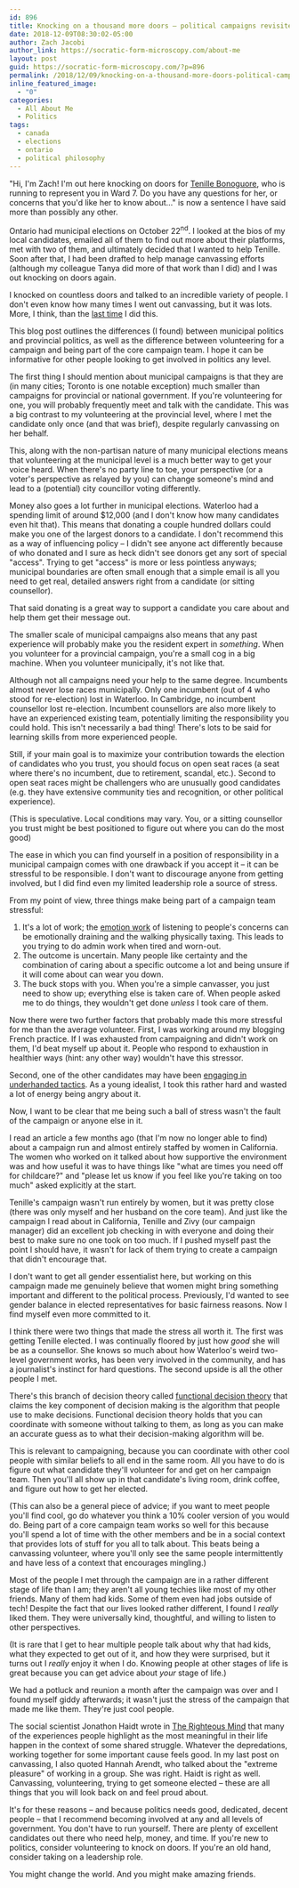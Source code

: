 ```yaml
---
id: 896
title: Knocking on a thousand more doors – political campaigns revisited
date: 2018-12-09T08:30:02-05:00
author: Zach Jacobi
author_link: https://socratic-form-microscopy.com/about-me
layout: post
guid: https://socratic-form-microscopy.com/?p=896
permalink: /2018/12/09/knocking-on-a-thousand-more-doors-political-campaigns-revisited/
inline_featured_image:
  - "0"
categories:
  - All About Me
  - Politics
tags:
  - canada
  - elections
  - ontario
  - political philosophy
---
```


"Hi, I'm Zach! I'm out here knocking on doors for <a href="https://www.tenilleb.com/">Tenille Bonoguore</a>, who is running to represent you in Ward 7. Do you have any questions for her, or concerns that you'd like her to know about…" is now a sentence I have said more than possibly any other.

Ontario had municipal elections on October 22<sup>nd</sup>. I looked at the bios of my local candidates, emailed all of them to find out more about their platforms, met with two of them, and ultimately decided that I wanted to help Tenille. Soon after that, I had been drafted to help manage canvassing efforts (although my colleague Tanya did more of that work than I did) and I was out knocking on doors again.

I knocked on countless doors and talked to an incredible variety of people. I don't even know how many times I went out canvassing, but it was lots. More, I think, than the <a href="{{ site.baseurl }}/2018/06/11/what-i-learned-knocking-on-thousands-of-doors-thoughts-on-canvassing/">last time</a> I did this.

This blog post outlines the differences (I found) between municipal politics and provincial politics, as well as the difference between volunteering for a campaign and being part of the core campaign team. I hope it can be informative for other people looking to get involved in politics any level.

The first thing I should mention about municipal campaigns is that they are (in many cities; Toronto is one notable exception) much smaller than campaigns for provincial or national government. If you're volunteering for one, you will probably frequently meet and talk with the candidate. This was a big contrast to my volunteering at the provincial level, where I met the candidate only once (and that was brief), despite regularly canvassing on her behalf.

This, along with the non-partisan nature of many municipal elections means that volunteering at the municipal level is a much better way to get your voice heard. When there's no party line to toe, your perspective (or a voter's perspective as relayed by you) can change someone's mind and lead to a (potential) city councillor voting differently.

Money also goes a lot further in municipal elections. Waterloo had a spending limit of around $12,000 (and I don't know how many candidates even hit that). This means that donating a couple hundred dollars could make you one of the largest donors to a candidate. I don't recommend this as a way of influencing policy – I didn't see anyone act differently because of who donated and I sure as heck didn't see donors get any sort of special "access". Trying to get "access" is more or less pointless anyways; municipal boundaries are often small enough that a simple email is all you need to get real, detailed answers right from a candidate (or sitting counsellor).

That said donating is a great way to support a candidate you care about and help them get their message out.

The smaller scale of municipal campaigns also means that any past experience will probably make you the resident expert in <em>something</em>. When you volunteer for a provincial campaign, you're a small cog in a big machine. When you volunteer municipally, it's not like that.

Although not all campaigns need your help to the same degree. Incumbents almost never lose races municipally. Only one incumbent (out of 4 who stood for re-election) lost in Waterloo. In Cambridge, no incumbent counsellor lost re-election. Incumbent counsellors are also more likely to have an experienced existing team, potentially limiting the responsibility you could hold. This isn't necessarily a bad thing! There's lots to be said for learning skills from more experienced people.

Still, if your main goal is to maximize your contribution towards the election of candidates who you trust, you should focus on open seat races (a seat where there's no incumbent, due to retirement, scandal, etc.). Second to open seat races might be challengers who are unusually good candidates (e.g. they have extensive community ties and recognition, or other political experience).

(This is speculative. Local conditions may vary. You, or a sitting counsellor you trust might be best positioned to figure out where you can do the most good)

The ease in which you can find yourself in a position of responsibility in a municipal campaign comes with one drawback if you accept it – it can be stressful to be responsible. I don't want to discourage anyone from getting involved, but I did find even my limited leadership role a source of stress.

From my point of view, three things make being part of a campaign team stressful:

<ol>
 	<li>It's a lot of work; the <a href="{{ site.baseurl }}/2017/12/10/book-review-the-managed-heart/">emotion work</a> of listening to people's concerns can be emotionally draining and the walking physically taxing. This leads to you trying to do admin work when tired and worn-out.</li>
 	<li>The outcome is uncertain. Many people like certainty and the combination of caring about a specific outcome a lot and being unsure if it will come about can wear you down.</li>
 	<li>The buck stops with you. When you're a simple canvasser, you just need to show up; everything else is taken care of. When people asked me to do things, they wouldn't get done <em>unless</em> I took care of them.</li>
</ol>
Now there were two further factors that probably made this more stressful for me than the average volunteer. First, I was working around my blogging French practice. If I was exhausted from campaigning and didn't work on them, I'd beat myself up about it. People who respond to exhaustion in healthier ways (hint: any other way) wouldn't have this stressor.

Second, one of the other candidates may have been <a href="https://twitter.com/ajreinhart/status/1053351762793508866">engaging in underhanded tactics</a>. As a young idealist, I took this rather hard and wasted a lot of energy being angry about it.

Now, I want to be clear that me being such a ball of stress wasn't the fault of the campaign or anyone else in it.

I read an article a few months ago (that I'm now no longer able to find) about a campaign run and almost entirely staffed by women in California. The women who worked on it talked about how supportive the environment was and how useful it was to have things like "what are times you need off for childcare?" and "please let us know if you feel like you're taking on too much" asked explicitly at the start.

Tenille's campaign wasn't run entirely by women, but it was pretty close (there was only myself and her husband on the core team). And just like the campaign I read about in California, Tenille and Zivy (our campaign manager) did an excellent job checking in with everyone and doing their best to make sure no one took on too much. If I pushed myself past the point I should have, it wasn't for lack of them trying to create a campaign that didn't encourage that.

I don't want to get all gender essentialist here, but working on this campaign made me genuinely believe that women might bring something important and different to the political process. Previously, I'd wanted to see gender balance in elected representatives for basic fairness reasons. Now I find myself even more committed to it.

I think there were two things that made the stress all worth it. The first was getting Tenille elected. I was continually floored by just how <em>good</em> she will be as a counsellor. She knows so much about how Waterloo's weird two-level government works, has been very involved in the community, and has a journalist's instinct for hard questions. The second upside is all the other people I met.

There's this branch of decision theory called <a href="https://intelligence.org/files/DeathInDamascus.pdf">functional decision theory</a> that claims the key component of decision making is the algorithm that people use to make decisions. Functional decision theory holds that you can coordinate with someone without talking to them, as long as you can make an accurate guess as to what their decision-making algorithm will be.

This is relevant to campaigning, because you can coordinate with other cool people with similar beliefs to all end in the same room. All you have to do is figure out what candidate they'll volunteer for and get on her campaign team. Then you'll all show up in that candidate's living room, drink coffee, and figure out how to get her elected.

(This can also be a general piece of advice; if you want to meet people you'll find cool, go do whatever you think a 10% cooler version of you would do. Being part of a core campaign team works so well for this because you'll spend a lot of time with the other members and be in a social context that provides lots of stuff for you all to talk about. This beats being a canvassing volunteer, where you'll only see the same people intermittently and have less of a context that encourages mingling.)

Most of the people I met through the campaign are in a rather different stage of life than I am; they aren't all young techies like most of my other friends. Many of them had kids. Some of them even had jobs outside of tech! Despite the fact that our lives looked rather different, I found I <em>really</em> liked them. They were universally kind, thoughtful, and willing to listen to other perspectives.

(It is rare that I get to hear multiple people talk about why that had kids, what they expected to get out of it, and how they were surprised, but it turns out I <em>really</em> enjoy it when I do. Knowing people at other stages of life is great because you can get advice about <em>your</em> stage of life.)

We had a potluck and reunion a month after the campaign was over and I found myself giddy afterwards; it wasn't just the stress of the campaign that made me like them. They're just cool people.

The social scientist Jonathon Haidt wrote in <a href="{{ site.baseurl }}/2018/02/25/book-review-the-righteous-mind/">The Righteous Mind</a> that many of the experiences people highlight as the most meaningful in their life happen in the context of some shared struggle. Whatever the depredations, working together for some important cause feels good. In my last post on canvassing, I also quoted Hannah Arendt, who talked about the "extreme pleasure" of working in a group. She was right. Haidt is right as well. Canvassing, volunteering, trying to get someone elected – these are all things that you will look back on and feel proud about.

It's for these reasons – and because politics needs good, dedicated, decent people – that I recommend becoming involved at any and all levels of government. You don't have to run yourself. There are plenty of excellent candidates out there who need help, money, and time. If you're new to politics, consider volunteering to knock on doors. If you're an old hand, consider taking on a leadership role.

You might change the world. And you might make amazing friends.
